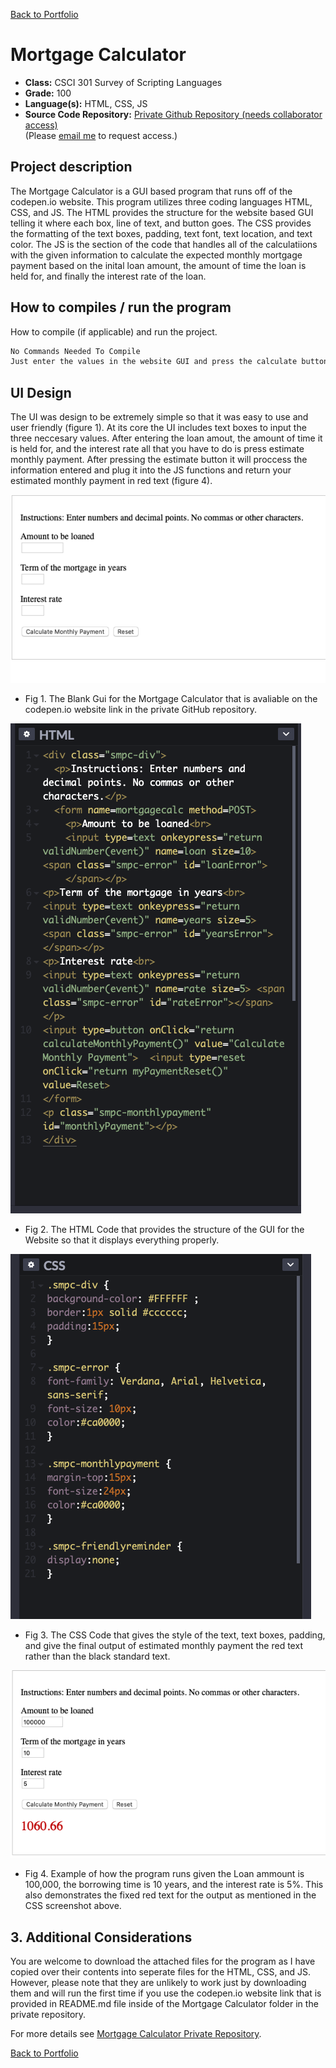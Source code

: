 [Back to Portfolio](./)

Mortgage Calculator
===============

-   **Class:** CSCI 301 Survey of Scripting Languages
-   **Grade:** 100
-   **Language(s):** HTML, CSS, JS
-   **Source Code Repository:** [Private Github Repository (needs collaborator access)](https://github.com/trevorabel/csci301-mortgagecalc)  
    (Please [email me](mailto:taabel@csustudent.net?subject=GitHub%20Access) to request access.)

## Project description

The Mortgage Calculator is a GUI based program that runs off of the codepen.io website. This program utilizes three coding languages HTML, CSS, and JS. The HTML provides the structure for the website based GUI telling it where each box, line of text, and button goes. The CSS provides the formatting of the text boxes, padding, text font, text location, and text color. The JS is the section of the code that handles all of the calculatiions with the given information to calculate the expected monthly mortgage payment based on the inital loan amount, the amount of time the loan is held for, and finally the interest rate of the loan.

## How to compiles / run the program

How to compile (if applicable) and run the project.

```bash
No Commands Needed To Compile
Just enter the values in the website GUI and press the calculate button for the program to work
```

## UI Design

The UI was design to be extremely simple so that it was easy to use and user friendly (figure 1). At its core the UI includes text boxes to input the three neccesary values. After entering the loan amout, the amount of time it is held for, and the interest rate all that you have to do is press estimate monthly payment. After pressing the estimate button it will proccess the information entered and plug it into the JS functions and return your estimated monthly payment in red text (figure 4).

![screenshot](images/mortgagecover.png)
- Fig 1. The Blank Gui for the Mortgage Calculator that is avaliable on the codepen.io website link in the private GitHub repository.

![screenshot](images/mortgageHTML.png)
- Fig 2. The HTML Code that provides the structure of the GUI for the Website so that it displays everything properly.

![screenshot](images/mortgageCSS.png)
- Fig 3. The CSS Code that gives the style of the text, text boxes, padding, and give the final output of estimated monthly payment the red text rather than the black standard text.

![screenshot](images/mortgagecalcoutput.png)
- Fig 4. Example of how the program runs given the Loan ammount is 100,000, the borrowing time is 10 years, and the interest rate is 5%. This also demonstrates the fixed red text for the output as mentioned in the CSS screenshot above.

## 3. Additional Considerations

You are welcome to download the attached files for the program as I have copied over their contents into seperate files for the HTML, CSS, and JS. However, please note that they are unlikely to work just by downloading them and will run the first time if you use the codepen.io website link that is provided in README.md file inside of the Mortgage Calculator folder in the private repository.

For more details see [Mortgage Calculator Private Repository](https://github.com/trevorabel/csci301-mortgagecalc).

[Back to Portfolio](./)
